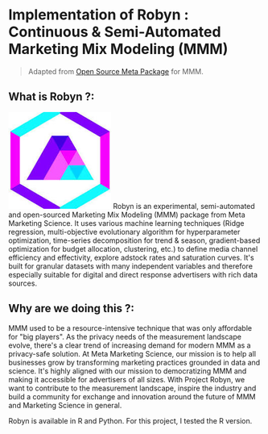 # Implementation of Robyn : Continuous & Semi-Automated Marketing Mix Modeling (MMM)
> Adapted from [Open Source Meta Package](https://github.com/facebookexperimental/Robyn/tree/main?tab=readme-ov-file)  for MMM.

## What is Robyn ?:
![](https://github.com/BOUGHANMIChaima/Robyn-Implementation/blob/main/robyn.jpg)
Robyn is an experimental, semi-automated and open-sourced Marketing Mix Modeling (MMM) package from Meta Marketing Science. It uses various machine learning techniques (Ridge regression, multi-objective evolutionary algorithm for hyperparameter optimization, time-series decomposition for trend & season, gradient-based optimization for budget allocation, clustering, etc.) to define media channel efficiency and effectivity, explore adstock rates and saturation curves. It's built for granular datasets with many independent variables and therefore especially suitable for digital and direct response advertisers with rich data sources.

## Why are we doing this ?: 
MMM used to be a resource-intensive technique that was only affordable for "big players". As the privacy needs of the measurement landscape evolve, there's a clear trend of increasing demand for modern MMM as a privacy-safe solution. At Meta Marketing Science, our mission is to help all businesses grow by transforming marketing practices grounded in data and science. It's highly aligned with our mission to democratizing MMM and making it accessible for advertisers of all sizes. With Project Robyn, we want to contribute to the measurement landscape, inspire the industry and build a community for exchange and innovation around the future of MMM and Marketing Science in general.

Robyn is available in R and Python. For this project, I tested the R version. 
